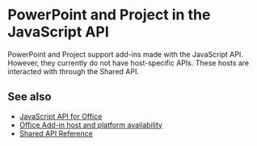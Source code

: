 # PowerPoint and Project in the JavaScript API

PowerPoint and Project support add-ins made with the JavaScript API. However, they currently do not have host-specific APIs. These hosts are interacted with through the Shared API. 

## See also

- [JavaScript API for Office](/javascript/office/javascript-api-for-office.md)
- [Office Add-in host and platform availability](/office/dev/add-ins/overview/office-add-in-availability.md)
- [Shared API Reference](/javascript/api/overview/office.md)